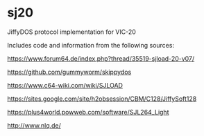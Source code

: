# sj20

JiffyDOS protocol implementation for VIC-20

Includes code and information from the following sources:

https://www.forum64.de/index.php?thread/35519-sjload-20-v07/

https://github.com/gummyworm/skippydos

https://www.c64-wiki.com/wiki/SJLOAD

https://sites.google.com/site/h2obsession/CBM/C128/JiffySoft128

https://plus4world.powweb.com/software/SJL264_Light

http://www.nlq.de/
